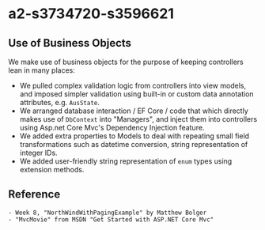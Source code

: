 # a2-s3734720-s3596621
## Use of Business Objects
We make use of business objects for the purpose of keeping controllers lean in many places:
- We pulled complex validation logic from controllers into view models, and imposed simpler validation using built-in or custom data annotation attributes, e.g. `AusState`. 
- We arranged database interaction / EF Core / code that which directly makes use of `DbContext` into "Managers", and inject them into controllers using Asp.net Core Mvc's Dependency Injection feature.
- We added extra properties to Models to deal with repeating small field transformations such as datetime conversion, string representation of integer IDs.
- We added user-friendly string representation of `enum` types using extension methods.


## Reference
    - Week 8, "NorthWindWithPagingExample" by Matthew Bolger
    - "MvcMovie" from MSDN "Get Started with ASP.NET Core Mvc"

